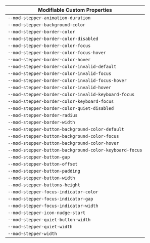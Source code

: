 | Modifiable Custom Properties                           |
| ------------------------------------------------------ |
| `--mod-stepper-animation-duration`                     |
| `--mod-stepper-background-color`                       |
| `--mod-stepper-border-color`                           |
| `--mod-stepper-border-color-disabled`                  |
| `--mod-stepper-border-color-focus`                     |
| `--mod-stepper-border-color-focus-hover`               |
| `--mod-stepper-border-color-hover`                     |
| `--mod-stepper-border-color-invalid-default`           |
| `--mod-stepper-border-color-invalid-focus`             |
| `--mod-stepper-border-color-invalid-focus-hover`       |
| `--mod-stepper-border-color-invalid-hover`             |
| `--mod-stepper-border-color-invalid-keyboard-focus`    |
| `--mod-stepper-border-color-keyboard-focus`            |
| `--mod-stepper-border-color-quiet-disabled`            |
| `--mod-stepper-border-radius`                          |
| `--mod-stepper-border-width`                           |
| `--mod-stepper-button-background-color-default`        |
| `--mod-stepper-button-background-color-focus`          |
| `--mod-stepper-button-background-color-hover`          |
| `--mod-stepper-button-background-color-keyboard-focus` |
| `--mod-stepper-button-gap`                             |
| `--mod-stepper-button-offset`                          |
| `--mod-stepper-button-padding`                         |
| `--mod-stepper-button-width`                           |
| `--mod-stepper-buttons-height`                         |
| `--mod-stepper-focus-indicator-color`                  |
| `--mod-stepper-focus-indicator-gap`                    |
| `--mod-stepper-focus-indicator-width`                  |
| `--mod-stepper-icon-nudge-start`                       |
| `--mod-stepper-quiet-button-width`                     |
| `--mod-stepper-quiet-width`                            |
| `--mod-stepper-width`                                  |
